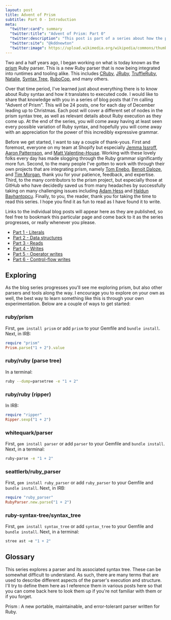 ```yaml
---
layout: post
title: Advent of Prism
subtitle: Part 0 - Introduction
meta:
  "twitter:card": summary
  "twitter:title": "Advent of Prism: Part 0"
  "twitter:description": "This post is part of a series about how the prism Ruby parser works."
  "twitter:site": "@kddnewton"
  "twitter:image": https://upload.wikimedia.org/wikipedia/commons/thumb/7/73/Ruby_logo.svg/1200px-Ruby_logo.svg.png
---
```


Two and a half years ago, I began working on what is today known as the [prism](https://github.com/ruby/prism) Ruby parser. This is a new Ruby parser that is now being integrated into runtimes and tooling alike. This includes [CRuby](https://github.com/ruby/ruby), [JRuby](https://github.com/jruby/jruby), [TruffleRuby](https://github.com/oracle/truffleruby), [Natalie](https://github.com/natalie-lang/natalie), [Syntax Tree](https://github.com/ruby-syntax-tree/syntax_tree-prism), [RuboCop](https://github.com/kddnewton/parser-prism), and many others.

Over that time period, I've learned just about everything there is to know about Ruby syntax and how it translates to executed code. I would like to share that knowledge with you in a series of blog posts that I'm calling "Advent of Prism". This will be 24 posts, one for each day of December leading up to Christmas. Each post will cover a different set of nodes in the prism syntax tree, as well as relevant details about Ruby execution as they come up. At the end of the series, you will come away having at least seen every possible variation of Ruby syntax, and hopefully you will come away with an appreciation for the power of this incredibly expressive grammar.

Before we get started, I want to say a couple of thank-yous. First and foremost, everyone on my team at Shopify but especially [Jemma Issroff](https://jemma.dev/about-me/), [Aaron Patternson](https://tenderlovemaking.com/), and [Matt Valentine-House](https://www.eightbitraptor.com/). Working with these lovely folks every day has made slogging through the Ruby grammar significantly more fun. Second, to the many people I've gotten to work with through their own projects that are integrating prism, namely [Tom Enebo](http://blog.enebo.com/), [Benoit Daloze](https://eregon.me/blog/), and [Tim Morgan](https://timmorgan.dev/), thank you for your patience, feedback, and expertise. Third, to the many contributors to the prism project, but especially those at GitHub who have decidedly saved us from many headaches by successfully taking on many challenging issues including [Adam Hess](https://hparker.xyz/) and [Haldun Bayhantopcu](https://github.com/haldun). Finally, to you, the reader, thank you for taking the time to read this series. I hope you find it as fun to read as I have found it to write.

Links to the individual blog posts will appear here as they are published, so feel free to bookmark this particular page and come back to it as the series progresses, or really whenever you please.

* [Part 1 - Literals](/2023/12/01/advent-of-prism-part-1)
* [Part 2 - Data structures](/2023/12/02/advent-of-prism-part-2)
* [Part 3 - Reads](/2023/12/03/advent-of-prism-part-3)
* [Part 4 - Writes](/2023/12/04/advent-of-prism-part-4)
* [Part 5 - Operator writes](/2023/12/05/advent-of-prism-part-5)
* [Part 6 - Control-flow writes](/2023/12/06/advent-of-prism-part-6)

## Exploring

As the blog series progresses you'll see me exploring prism, but also other parsers and tools along the way. I encourage you to explore on your own as well, the best way to learn something like this is through your own experimentation. Below are a couple of ways to get started:

### ruby/prism

First, `gem install prism` or add `prism` to your Gemfile and `bundle install`. Next, in IRB:

```ruby
require "prism"
Prism.parse("1 + 2").value
```

### ruby/ruby (parse tree)

In a terminal:

```bash
ruby --dump=parsetree -e "1 + 2"
```

### ruby/ruby (ripper)

In IRB:

```ruby
require "ripper"
Ripper.sexp("1 + 2")
```

### whitequark/parser

First, `gem install parser` or add `parser` to your Gemfile and `bundle install`. Next, in a terminal:

```bash
ruby-parse -e "1 + 2"
```

### seattlerb/ruby_parser

First, `gem install ruby_parser` or add `ruby_parser` to your Gemfile and `bundle install`. Next, in IRB:

```ruby
require "ruby_parser"
RubyParser.new.parse("1 + 2")
```

### ruby-syntax-tree/syntax_tree

First, `gem install syntax_tree` or add `syntax_tree` to your Gemfile and `bundle install`. Next, in a terminal:

```ruby
stree ast -e "1 + 2"
```

## Glossary

This series explores a parser and its associated syntax tree. These can be somewhat difficult to understand. As such, there are many terms that are used to describe different aspects of the parser's execution and structure. I'll try to define them here as I reference them in various posts here so that you can come back here to look them up if you're not familiar with them or if you forget.

Prism
: A new portable, maintainable, and error-tolerant parser written for Ruby.
